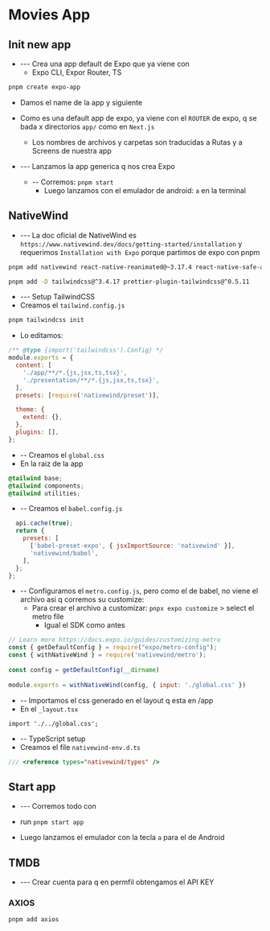 # Movies App

## Init new app
- --- Crea una app default de Expo que ya viene con
  - Expo CLI, Expor Router, TS
```sh
pnpm create expo-app
```

  - Damos el name de la app y siguiente
  - Como es una default app de expo, ya viene con el  `ROUTER`  de expo, q se bada x directorios `app/` como en `Next.js`
    - Los nombres de archivos y carpetas son traducidas a Rutas y a Screens de nuestra app


- --- Lanzamos la app generica q nos crea Expo
  - -- Corremos: `pnpm start`
    - Luego lanzamos con el emulador de android: `a` en la terminal














## NativeWind
- --- La doc oficial de NativeWind es `https://www.nativewind.dev/docs/getting-started/installation` y requerimos `Installation with Expo` porque partimos de expo con pnpm

```sh
pnpm add nativewind react-native-reanimated@~3.17.4 react-native-safe-area-context@5.4.0

pnpm add -D tailwindcss@^3.4.17 prettier-plugin-tailwindcss@^0.5.11
```

- --- Setup TailwindCSS
- Creamos el `tailwind.config.js`
```sh
pnpm tailwindcss init
```

- Lo editamos:
```js
/** @type {import('tailwindcss').Config} */
module.exports = {
  content: [
    './app/**/*.{js,jsx,ts,tsx}',
    './presentation/**/*.{js,jsx,ts,tsx}',
  ],
  presets: [require('nativewind/preset')],

  theme: {
    extend: {},
  },
  plugins: [],
};
```

- -- Creamos el `global.css`
- En la raiz de la app
```css
@tailwind base;
@tailwind components;
@tailwind utilities;
```


- -- Creamos el `babel.config.js`
```js
  api.cache(true);
  return {
    presets: [
      ['babel-preset-expo', { jsxImportSource: 'nativewind' }],
      'nativewind/babel',
    ],
  };
};
```


- -- Configuramos el `metro.config.js`, pero como el de babel, no viene el archivo asi q corremos su customize:
  - Para crear el archivo a customizar: `pnpx expo customize` > select el metro file
    - Igual el SDK como antes
```js
// Learn more https://docs.expo.io/guides/customizing-metro
const { getDefaultConfig } = require("expo/metro-config");
const { withNativeWind } = require('nativewind/metro');
 
const config = getDefaultConfig(__dirname)
 
module.exports = withNativeWind(config, { input: './global.css' })
```



- -- Importamos el css generado en el layout q esta en /app
- En el `_layout.tsx`
```tsx
import './../global.css';
```



- -- TypeScript setup
- Creamos el file  `nativewind-env.d.ts`
```ts
/// <reference types="nativewind/types" />
```












## Start app
- --- Corremos todo con
- run `pnpm start app`

- Luego lanzamos el emulador con la tecla `a` para el de Android











## TMDB
- --- Crear cuenta para q en permfil obtengamos el API KEY



### AXIOS
```sh
pnpm add axios
```














